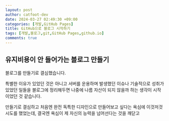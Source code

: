 ```yaml
---
layout: post
author: catfoot-dev
date: 2024-03-27 02:49:30 +09:00
categories: [개발,GitHub Pages]
title: GitHub으로 블로그 시작하기
tags: [개발,블로그,git,GitHub Pages,github.io]
comments: true
---
```

## 유지비용이 안 들어가는 블로그 만들기

블로그를 만들기로 결심했습니다.

특별한 이유가 있었던 것은 아니고 서버를 운용하며 발생했던 이슈나 기술적으로 성취가 있었던 일들을 블로그에 정리해두면 나중에 나름 자산이 되지 않을까 하는 생각이 시작이었던 것 같습니다.

만들기로 결심하고 처음엔 완전 독특한 디자인으로 만들어보고 싶다는 욕심에 이것저것 시도를 했었는데, 결국엔 욕심이 제 자신의 능력을 넘어선다는 것을 깨닫고 

